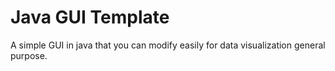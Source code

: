 # Java GUI Template
A simple GUI in java that you can modify easily for data visualization general purpose.
